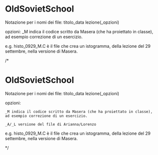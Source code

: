 # OldSovietSchool

Notazione per i nomi dei file:
  titolo_data lezione(_opzioni)

  opzioni:
	_M indica il codice scritto da Masera (che ha proiettato in classe), ad esempio correzione di un esercizio.

  e.g. histo_0929_M.C è il file che crea un istogramma, della lezione del 29 settembre, nella versione di Masera.

/*

# OldSovietSchool

Notazione per i nomi dei file:
	titolo_data lezione(_opzioni)

  opzioni:
  
	_M indica il codice scritto da Masera (che ha proiettato in classe), ad esempio correzione di un esercizio.
	
	_A/_L versione del file di Arianna/Lorenzo

  e.g. histo_0929_M.C è il file che crea un istogramma, della lezione del 29 settembre, nella versione di Masera.

*/